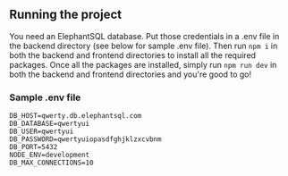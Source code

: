 ## Running the project

You need an ElephantSQL database. Put those credentials in a .env file in the backend directory (see below for sample .env file). Then run ```npm i``` in both the backend and frontend directories to install all the required packages. Once all the packages are installed, simply run ```npm run dev``` in both the backend and frontend directories and you're good to go!


### Sample .env file
```
DB_HOST=qwerty.db.elephantsql.com
DB_DATABASE=qwertyui
DB_USER=qwertyui
DB_PASSWORD=qwertyuiopasdfghjklzxcvbnm
DB_PORT=5432
NODE_ENV=development
DB_MAX_CONNECTIONS=10
```